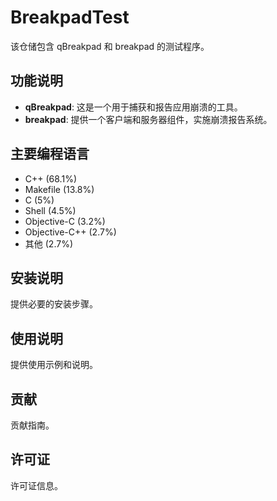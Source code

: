 # BreakpadTest

该仓储包含 qBreakpad 和 breakpad 的测试程序。

## 功能说明
- **qBreakpad**: 这是一个用于捕获和报告应用崩溃的工具。
- **breakpad**: 提供一个客户端和服务器组件，实施崩溃报告系统。

## 主要编程语言
- C++ (68.1%)
- Makefile (13.8%)
- C (5%)
- Shell (4.5%)
- Objective-C (3.2%)
- Objective-C++ (2.7%)
- 其他 (2.7%)

## 安装说明
提供必要的安装步骤。

## 使用说明
提供使用示例和说明。

## 贡献
贡献指南。

## 许可证
许可证信息。
